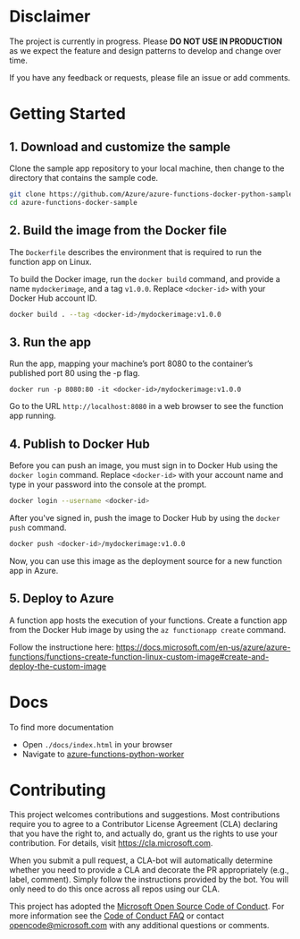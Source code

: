 
# Disclaimer

The project is currently in progress. Please **DO NOT USE IN PRODUCTION** as we expect the feature and design patterns to develop and change over time. 

If you have any feedback or requests, please file an issue or add comments.


# Getting Started

## 1. Download and customize the sample

Clone the sample app repository to your local machine, then change to the directory that contains the sample code.
```bash
git clone https://github.com/Azure/azure-functions-docker-python-sample.git
cd azure-functions-docker-sample
```

## 2. Build the image from the Docker file
The `Dockerfile` describes the environment that is required to run the function app on Linux.

To build the Docker image, run the `docker build` command, and provide a name `mydockerimage`, and a tag `v1.0.0`. Replace `<docker-id>` with your Docker Hub account ID.
```bash
docker build . --tag <docker-id>/mydockerimage:v1.0.0
```

## 3. Run the app

Run the app, mapping your machine’s port 8080 to the container’s published port 80 using the -p flag.

```shell
docker run -p 8080:80 -it <docker-id>/mydockerimage:v1.0.0
```

Go to the URL `http://localhost:8080` in a web browser to see the function app running. 


## 4. Publish to Docker Hub
Before you can push an image, you must sign in to Docker Hub using the `docker login` command. Replace `<docker-id>` with your account name and type in your password into the console at the prompt.
```bash
docker login --username <docker-id>
```
After you've signed in, push the image to Docker Hub by using the `docker push` command.
```bash
docker push <docker-id>/mydockerimage:v1.0.0
```
Now, you can use this image as the deployment source for a new function app in Azure.

## 5. Deploy to Azure
A function app hosts the execution of your functions. Create a function app from the Docker Hub image by using the `az functionapp create` command. 

Follow the instructione here:
https://docs.microsoft.com/en-us/azure/azure-functions/functions-create-function-linux-custom-image#create-and-deploy-the-custom-image
 

# Docs 

To find more documentation

- Open `./docs/index.html` in your browser
- Navigate to [azure-functions-python-worker](https://github.com/Azure/azure-functions-python-worker)


# Contributing

This project welcomes contributions and suggestions.  Most contributions require you to agree to a
Contributor License Agreement (CLA) declaring that you have the right to, and actually do, grant us
the rights to use your contribution. For details, visit https://cla.microsoft.com.

When you submit a pull request, a CLA-bot will automatically determine whether you need to provide
a CLA and decorate the PR appropriately (e.g., label, comment). Simply follow the instructions
provided by the bot. You will only need to do this once across all repos using our CLA.

This project has adopted the [Microsoft Open Source Code of Conduct](https://opensource.microsoft.com/codeofconduct/).
For more information see the [Code of Conduct FAQ](https://opensource.microsoft.com/codeofconduct/faq/) or
contact [opencode@microsoft.com](mailto:opencode@microsoft.com) with any additional questions or comments.

